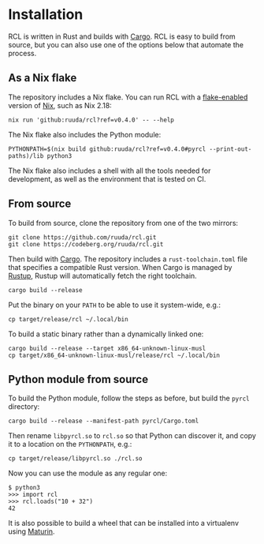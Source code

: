 # Installation

RCL is written in Rust and builds with [Cargo][cargo]. RCL is easy to build from
source, but you can also use one of the options below that automate the process.

[cargo]: https://doc.rust-lang.org/cargo/guide/

## As a Nix flake

The repository includes a Nix flake. You can run <abbr>RCL</abbr> with a
[flake-enabled][flakes] version of [Nix][nix], such as Nix 2.18:

    nix run 'github:ruuda/rcl?ref=v0.4.0' -- --help

[flakes]: https://nixos.org/manual/nix/stable/command-ref/new-cli/nix3-flake
[nix]:    https://nixos.org/download

The Nix flake also includes the Python module:

    PYTHONPATH=$(nix build github:ruuda/rcl?ref=v0.4.0#pyrcl --print-out-paths)/lib python3

The Nix flake also includes a shell with all the tools needed for development,
as well as the environment that is tested on <abbr>CI</abbr>.

## From source

To build from source, clone the repository from one of the two mirrors:

    git clone https://github.com/ruuda/rcl.git
    git clone https://codeberg.org/ruuda/rcl.git

Then build with [Cargo][cargo]. The repository includes a `rust-toolchain.toml`
file that specifies a compatible Rust version. When Cargo is managed by
[Rustup][rustup], Rustup will automatically fetch the right toolchain.

    cargo build --release

Put the binary on your `PATH` to be able to use it system-wide, e.g.:

    cp target/release/rcl ~/.local/bin

To build a static binary rather than a dynamically linked one:

    cargo build --release --target x86_64-unknown-linux-musl
    cp target/x86_64-unknown-linux-musl/release/rcl ~/.local/bin

[cargo]:  https://doc.rust-lang.org/cargo/guide/
[rustup]: https://rust-lang.github.io/rustup/index.html

## Python module from source

To build the Python module, follow the steps as before, but build the `pyrcl`
directory:

    cargo build --release --manifest-path pyrcl/Cargo.toml

Then rename `libpyrcl.so` to `rcl.so` so that Python can discover it, and copy
it to a location on the `PYTHONPATH`, e.g.:

    cp target/release/libpyrcl.so ./rcl.so

Now you can use the module as any regular one:

    $ python3
    >>> import rcl
    >>> rcl.loads("10 + 32")
    42

It is also possible to build a wheel that can be installed into a virtualenv
using [Maturin](https://www.maturin.rs/).
